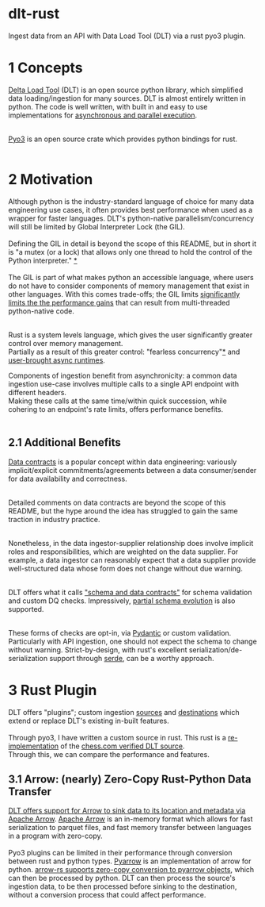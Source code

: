 # dlt-rust
Ingest data from an API with Data Load Tool (DLT) via a rust pyo3 plugin.

# 1 Concepts
[Delta Load Tool](https://github.com/dlt-hub/dlt) (DLT) is an open source python library, which simplified data loading/ingestion for many sources. DLT is almost entirely written in python. The code is well written, with built in and easy to use implementations for [asynchronous and parallel execution](https://dlthub.com/docs/reference/performance/#parallelism-within-a-pipeline).<br><br>

[Pyo3](https://github.com/PyO3/pyo3) is an open source crate which provides python bindings for rust.<br><br>


# 2 Motivation
Although python is the industry-standard language of choice for many data engineering use cases, it often provides best performance when used as a wrapper for faster languages.
DLT's python-native parallelism/concurrency will still be limited by Global Interpreter Lock (the GIL).<br><br>
Defining the GIL in detail is beyond the scope of this README, but in short it is "a mutex (or a lock) that allows only one thread to hold the control of the Python interpreter." [*](](https://realpython.com/python-gil/))<br><br>
The GIL is part of what makes python an accessible language, where users do not have to consider components of memory management that exist in other languages.
With this comes trade-offs; the GIL limits [significantly limits the the performance gains](https://realpython.com/python-gil/#the-impact-on-multi-threaded-python-programs) that can result from multi-threaded python-native code.<br><br>

Rust is a system levels language, which gives the user significantly greater control over memory management.<br>
Partially as a result of this greater control: "fearless concurrency"[*](https://doc.rust-lang.org/book/ch16-00-concurrency.html) and [user-brought async runtimes](https://doc.rust-lang.org/book/ch17-00-async-await.html).

Components of ingestion benefit from asynchronicity: a common data ingestion use-case involves multiple calls to a single API endpoint with different headers.<br>
Making these calls at the same time/within quick succession, while cohering to an endpoint's rate limits, offers performance benefits.<br><br>

## 2.1 Additional Benefits
[Data contracts](https://learn.microsoft.com/en-us/azure/cloud-adoption-framework/scenarios/cloud-scale-analytics/architectures/data-contracts) is a popular concept within data engineering: variously implicit/explicit commitments/agreements between a data consumer/sender for data availability and correctness.<br><br>

Detailed comments on data contracts are beyond the scope of this README, but the hype around the idea has struggled to gain the same traction in industry practice.<br><br>

Nonetheless, in the data ingestor-supplier relationship does involve implicit roles and responsibilities, which are weighted on the data supplier. For example, a data ingestor can reasonably expect that a data supplier provide well-structured data whose form does not change without due warning.<br><br>

DLT offers what it calls ["schema and data contracts"](https://dlthub.com/docs/general-usage/schema-contracts) for schema validation and custom DQ checks. Impressively, [partial schema evolution](https://dlthub.com/docs/general-usage/schema-evolution) is also supported.<br><br>

These forms of checks are opt-in, via [Pydantic](https://github.com/pydantic/pydantic) or custom validation.<br>Particularly with API ingestion, one should not expect the schema to change without warning. Strict-by-design, with rust's excellent serialization/de-serialization support through [serde](https://docs.rs/serde/latest/serde/), can be a worthy approach.

# 3 Rust Plugin
DLT offers "plugins"; custom ingestion [sources](https://dlthub.com/docs/dlt-ecosystem/verified-sources/) and [destinations](https://dlthub.com/docs/dlt-ecosystem/destinations/) which extend or replace DLT's existing in-built features.<br><br>
Through pyo3, I have written a custom source in rust. This rust is a [re-implementation](http://rewriteitinrust.studiosi.es/img/rewrite_in_rust_1.jpg) of the [chess.com verified DLT source](https://dlthub.com/docs/dlt-ecosystem/verified-sources/chess).<br>
Through this, we can compare the performance and features.

## 3.1 Arrow: (nearly) Zero-Copy Rust-Python Data Transfer
[DLT offers support for Arrow to sink data to its location and metadata via Apache Arrow](https://dlthub.com/blog/how-dlt-uses-apache-arrow). [Apache Arrow](https://arrow.apache.org/) is an in-memory format which allows for fast serialization to parquet files, and fast memory transfer between languages in a program with zero-copy.<br><br>
Pyo3 plugins can be limited in their performance through conversion between rust and python types. [Pyarrow](https://pypi.org/project/pyarrow/) is an implementation of arrow for python. [arrow-rs supports zero-copy conversion to pyarrow objects](https://docs.rs/arrow/latest/arrow/pyarrow/index.html), which can then be processed by python. DLT can then process the source's ingestion data, to be then processed before sinking to the destination, without a conversion process that could affect performance.
